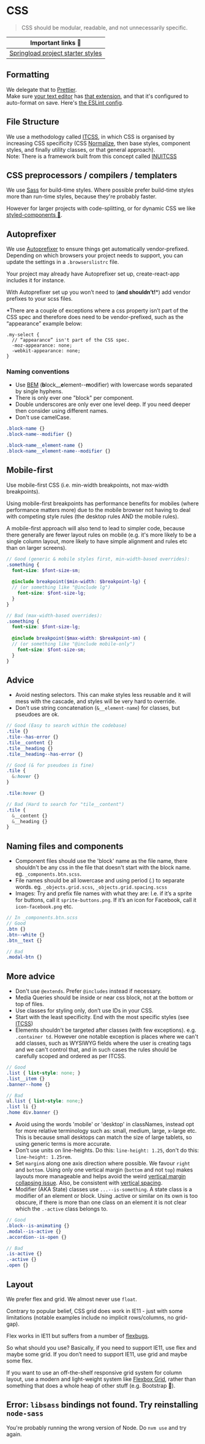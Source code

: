 # CSS

> CSS should be modular, readable, and not unnecessarily specific.




| Important links :book:                                 |
|--------------------------------------------------------|
| [Springload project starter styles ](https://github.com/springload/frontend-starter-styles)|




## Formatting

We delegate that to [Prettier](https://prettier.io/).   
Make sure [your text editor](https://code.visualstudio.com/&sa=D&ust=1520457897533000&usg=AFQjCNF3QTfRTIBG7ZBDeYbNMcYimiKSbw) has [that extension](https://marketplace.visualstudio.com/items?itemName=esbenp.prettier-vscode), and that it's configured to auto-format on save. Here's [the ESLint config](https://github.com/springload/eslint-plugin-springload).

## File Structure

We use a methodology called [ITCSS](https://www.xfive.co/blog/itcss-scalable-maintainable-css-architecture/),
in which CSS is organised by increasing CSS specificity (CSS [Normalize](https://github.com/necolas/normalize.css/), then base styles, component styles, and finally utility classes, or that general approach).  
Note: There is a framework built from this concept called [INUITCSS](https://github.com/inuitcss/inuitcss)


## CSS preprocessors / compilers / templaters

We use [Sass](http://sass-lang.com/guide) for build-time styles. Where possible prefer build-time styles more than run-time styles, because they're probably faster.

However for larger projects with code-splitting, or for dynamic CSS we like [styled-components :nail_care:](https://styled-components.com).

## Autoprefixer

We use [Autoprefixer](https://github.com/postcss/autoprefixer) to ensure things get automatically vendor-prefixed. Depending on which browsers your project needs to support, you can update the settings in a `.browserslistrc` file. 

Your project may already have Autoprefixer set up, create-react-app includes it for instance.

With Autoprefixer set up you won’t need to (**and shouldn’t!**\*) add vendor prefixes to your scss files. 

\*There are a couple of exceptions where a css property isn’t part of the CSS spec and therefore does need to be vendor-prefixed, such as the “appearance” example below:
```
.my-select {
  // “appearance” isn't part of the CSS spec.
  -moz-appearance: none;
  -webkit-appearance: none;
}
```

### Naming conventions

- Use [BEM](https://en.bem.info/) (**b**lock__**e**lement--**m**odifier) with lowercase words separated by single hyphens.
- There is only ever one "block" per component.   
- Double underscores are only ever one level deep. If you need deeper then consider using different names.  
- Don't use camelCase.  

```SCSS
.block-name {}
.block-name--modifier {}

.block-name__element-name {} 
.block-name__element-name--modifier {}
```

## Mobile-first

Use mobile-first CSS (i.e. min-width breakpoints, not max-width breakpoints).

Using mobile-first breakpoints has performance benefits for mobiles (where performance matters more) due to the mobile browser not having to deal with competing style rules (the desktop rules AND the mobile rules).

A mobile-first approach will also tend to lead to simpler code, because there generally are fewer layout rules on mobile (e.g. it's more likely to be a single column layout, more likely to have simple alignment and rules etc than on larger screens).

```scss
// Good (generic & mobile styles first, min-width-based overrides):
.something {
  font-size: $font-size-sm;
  
  @include breakpoint($min-width: $breakpoint-lg) {
  // (or something like "@include lg")
    font-size: $font-size-lg;
  }
}

// Bad (max-width-based overrides):
.something {
  font-size: $font-size-lg;
  
  @include breakpoint($max-width: $breakpoint-sm) {
  // (or something like "@include mobile-only")
    font-size: $font-size-sm;
  }
}
```

## Advice

- Avoid nesting selectors. This can make styles less reusable and it will mess with the cascade, and styles will be very hard to override.  
- Don't use string concatenation (`&__element-name`) for classes, but pseudoes are ok.   

```scss
// Good (Easy to search within the codebase)
.tile {}
.tile--has-error {}
.tile__content {}
.tile__heading {}
.tile__heading--has-error {}

// Good (& for pseudoes is fine)
.tile { 
  &:hover {}
}

.tile:hover {}

// Bad (Hard to search for "tile__content")
.tile { 
  &__content {}
  &__heading {}
}
```

## Naming files and components

- Component files should use the 'block' name as the file name, there shouldn't be any css in the file that doesn't start with the block name. eg. `_components.btn.scss`.  
- File names should be all lowercase and using period (.) to separate words. eg. `_objects.grid.scss`, `_objects.grid.spacing.scss`  
- Images: Try and prefix file names with what they are: I.e. if it’s a sprite for buttons, call it `sprite-buttons.png`. If it’s an icon for Facebook, call it `icon-facebook.png` etc.  

```scss
// In _components.btn.scss
// Good 
.btn {}
.btn--white {}
.btn__text {}

// Bad 
.modal-btn {}
```

## More advice

- Don't use `@extends`. Prefer `@includes` instead if necessary.
- Media Queries should be inside or near css block, not at the bottom or top of files.
- Use classes for styling only, don’t use IDs in your CSS.
- Start with the least specificity. End with the most specific styles (see [ITCSS](https://www.xfive.co/blog/itcss-scalable-maintainable-css-architecture/))
- Elements shouldn't be targeted after classes (with few exceptions). e.g. `.container td`. However one notable exception is places where we can't add classes, such as WYSIWYG fields where the user is creating tags and we can't control that, and in such cases the rules should be carefully scoped and ordered as per ITCSS.

```scss
// Good 
.list { list-style: none; }
.list__item {}
.banner--home {}

// Bad
ul.list { list-style: none;}
.list li {}
.home div.banner {}
```

- Avoid using the words 'mobile' or 'desktop' in classNames, instead opt for more relative terminology such as: small, medium, large, x-large etc. This is because small desktops can match the size of large tablets, so using generic terms is more accurate.
- Don’t use units on line-heights. Do this: `line-height: 1.25`, don't do this: `line-height: 1.25rem`.
- Set `margin`s along one axis direction where possible. We favour `right` and `bottom`. Using only one vertical margin (`bottom` and not `top`) makes layouts more manageable and helps avoid the weird [vertical margin collapsing issue](https://developer.mozilla.org/en-US/docs/Web/CSS/CSS_Box_Model/Mastering_margin_collapsing). Also, be consistent with [vertical spacing](http://webtypography.net/2.2.2).
- Modifier (AKA State) classes use `...--is-something`. A state class is a modifier of an element or block. Using .active or similar on its own is too obscure, if there is more than one class on an element it is not clear which the `.-active` class belongs to.

```scss
// Good
.block--is-animating {}
.modal--is-active {}
.accordion--is-open {}

// Bad
.is-active {}
.-active {}
.open {}
```

## Layout
We prefer flex and grid. We almost never use `float`.

Contrary to popular belief, CSS grid does work in IE11 - just with some limitations (notable examples include no implicit rows/columns, no grid-gap).

Flex works in IE11 but suffers from a number of [flexbugs](https://github.com/philipwalton/flexbugs).

So what should you use? Basically, if you need to support IE11, use flex and maybe some grid. If you don’t need to support IE11, use grid and maybe some flex.

If you want to use an off-the-shelf responsive grid system for column layout, use a modern and light-weight system like [Flexbox Grid](http://flexboxgrid.com/), rather than something that does a whole heap of other stuff (e.g. Bootstrap 🙅). 

## Error: `libsass` bindings not found. Try reinstalling `node-sass`

You're probably running the wrong version of Node. Do `nvm use` and try again.

